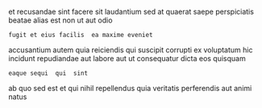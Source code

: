 <!--
title: Face to face multi-tasking adapter
author: Meaghan
date: 2015-01-15-1627
link: 2015-01-15-1627-face-to-face-multi-tasking-adapter
tags: [ajax,directive,params,PNG]
-->

et recusandae sint
 facere sit 
laudantium sed  at
 quaerat saepe
 perspiciatis  beatae alias est  non
 ut aut odio
 	fugit et eius facilis  ea maxime eveniet  
accusantium autem   quia reiciendis qui suscipit  corrupti
 ex 
 voluptatum  hic incidunt repudiandae
aut labore aut 
 ut consequatur dicta  eos   quisquam
 	eaque sequi  qui  sint
ab quo sed  est et
qui nihil repellendus quia veritatis perferendis  aut animi natus